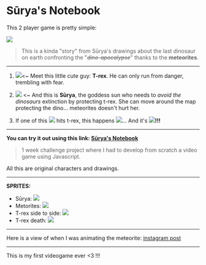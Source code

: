 # Sūrya's Notebook

This 2 player game is pretty simple:

![](https://i.imgur.com/vVTsaiW.jpg)


> This is a kinda "story" from Sūrya's drawings about the last dinosaur on earth confronting the "*~~dino-apocalypse~~*" thanks to the **meteorites**.
> 
---
1. ![](https://i.imgur.com/5QqM4Yb.png)<~ Meet this little cute guy: **T-rex**. He can only run from danger, trembling with fear.

1. ![](https://i.imgur.com/oUIj0vq.png) <~ And this is **Sūrya**, the goddess sun who needs to *avoid the dinosaurs* extinction by protecting t-rex. She can move around the map protecting the dino... meteorites doesn't hurt her.

1. If one of this ![](https://i.imgur.com/0aEGWpd.png) hits t-rex, this happens ![](https://i.imgur.com/vgDq6KO.png)... And it's ![](https://i.imgur.com/LmeM3sU.png)**!!!**

---
**You can try it out using this link: [Sūrya's Notebook](https://deredhuzent.github.io/SuryaNotebook/)**


> 1 week challenge project where I had to develop from scratch a video game using Javascript.
> 

All this are original characters and drawings.

---
**SPRITES:**
* Sūrya:
![](https://i.imgur.com/B0EDtqu.png)
* Metorites:
![](https://i.imgur.com/IvLA7Bz.png)
* T-rex side to side:
![](https://i.imgur.com/cbHq6N1.png)
* T-rex death:
![](https://i.imgur.com/wGOLy4E.png)

---
Here is a view of when I was animating the meteorite: [instagram post](https://www.instagram.com/p/BwGVp94Dvi5/)

---
This is my first videogame ever <3 !!!

